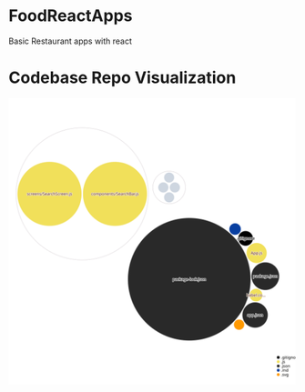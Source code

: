 # FoodReactApps
Basic Restaurant apps with react

# Codebase Repo Visualization  
![Visualization of the codebase](./diagram.svg)
